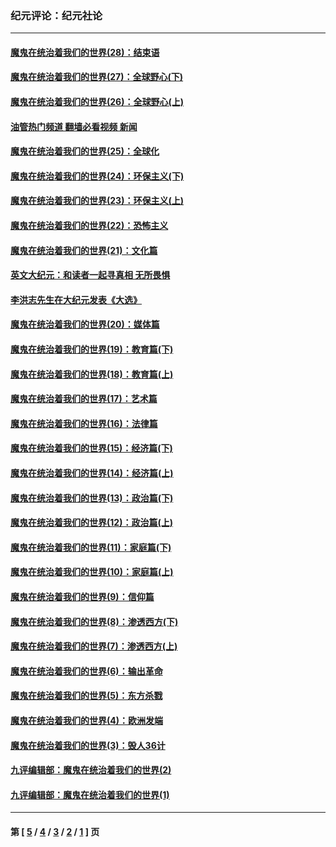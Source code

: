 ### 纪元评论：纪元社论
---
#### [魔鬼在统治着我们的世界(28)：结束语](../../pages/nsc422/n10936246.md?03080330) 
#### [魔鬼在统治着我们的世界(27)：全球野心(下)](../../pages/nsc422/n10928319.md?03080330) 
#### [魔鬼在统治着我们的世界(26)：全球野心(上)](../../pages/nsc422/n10900318.md?03080330) 
#### [油管热门频道 翻墙必看视频 新闻](ok?03080330)
#### [魔鬼在统治着我们的世界(25)：全球化](../../pages/nsc422/n10788205.md?03080330) 
#### [魔鬼在统治着我们的世界(24)：环保主义(下)](../../pages/nsc422/n10695307.md?03080330) 
#### [魔鬼在统治着我们的世界(23)：环保主义(上)](../../pages/nsc422/n10688613.md?03080330) 
#### [魔鬼在统治着我们的世界(22)：恐怖主义](../../pages/nsc422/n10614727.md?03080330) 
#### [魔鬼在统治着我们的世界(21)：文化篇](../../pages/nsc422/n10597706.md?03080330) 
#### [英文大纪元：和读者一起寻真相 无所畏惧](../../pages/nsc422/n12542027.md?03080330) 
#### [李洪志先生在大纪元发表《大选》](../../pages/nsc422/n12534746.md?03080330) 
#### [魔鬼在统治着我们的世界(20)：媒体篇](../../pages/nsc422/n10586579.md?03080330) 
#### [魔鬼在统治着我们的世界(19)：教育篇(下)](../../pages/nsc422/n10564808.md?03080330) 
#### [魔鬼在统治着我们的世界(18)：教育篇(上)](../../pages/nsc422/n10526970.md?03080330) 
#### [魔鬼在统治着我们的世界(17)：艺术篇](../../pages/nsc422/n10499093.md?03080330) 
#### [魔鬼在统治着我们的世界(16)：法律篇](../../pages/nsc422/n10485969.md?03080330) 
#### [魔鬼在统治着我们的世界(15)：经济篇(下)](../../pages/nsc422/n10469975.md?03080330) 
#### [魔鬼在统治着我们的世界(14)：经济篇(上)](../../pages/nsc422/n10457370.md?03080330) 
#### [魔鬼在统治着我们的世界(13)：政治篇(下)](../../pages/nsc422/n10448270.md?03080330) 
#### [魔鬼在统治着我们的世界(12)：政治篇(上)](../../pages/nsc422/n10444576.md?03080330) 
#### [魔鬼在统治着我们的世界(11)：家庭篇(下)](../../pages/nsc422/n10440961.md?03080330) 
#### [魔鬼在统治着我们的世界(10)：家庭篇(上)](../../pages/nsc422/n10435448.md?03080330) 
#### [魔鬼在统治着我们的世界(9)：信仰篇](../../pages/nsc422/n10432159.md?03080330) 
#### [魔鬼在统治着我们的世界(8)：渗透西方(下)](../../pages/nsc422/n10429603.md?03080330) 
#### [魔鬼在统治着我们的世界(7)：渗透西方(上)](../../pages/nsc422/n10426013.md?03080330) 
#### [魔鬼在统治着我们的世界(6)：输出革命](../../pages/nsc422/n10421536.md?03080330) 
#### [魔鬼在统治着我们的世界(5)：东方杀戮](../../pages/nsc422/n10417707.md?03080330) 
#### [魔鬼在统治着我们的世界(4)：欧洲发端](../../pages/nsc422/n10414890.md?03080330) 
#### [魔鬼在统治着我们的世界(3)：毁人36计](../../pages/nsc422/n10411583.md?03080330) 
#### [九评编辑部：魔鬼在统治着我们的世界(2)](../../pages/nsc422/n10410036.md?03080330) 
#### [九评编辑部：魔鬼在统治着我们的世界(1)](../../pages/nsc422/n10406825.md?03080330) 

---
#### 第 [ [5](./5.md?03080330) / [4](./4.md?03080330) / [3](./3.md?03080330) / [2](./2.md?03080330) / [1](./1.md?03080330) ] 页
